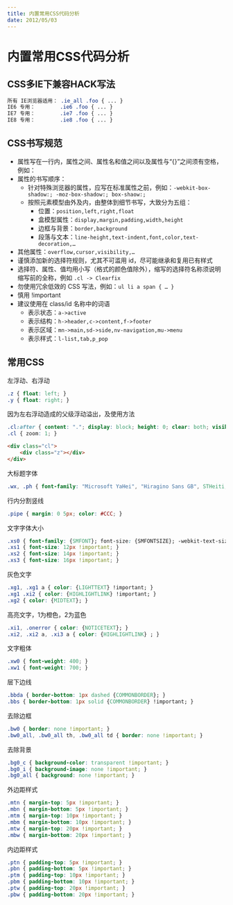 ```yaml
---
title: 内置常用CSS代码分析
date: 2012/05/03
---
```

# 内置常用CSS代码分析
## CSS多IE下兼容HACK写法
```css
所有 IE浏览器适用： .ie_all .foo { ... }
IE6 专用：        .ie6 .foo { ... }
IE7 专用：        .ie7 .foo { ... }
IE8 专用：        .ie8 .foo { ... }
```
## CSS书写规范
- 属性写在一行内，属性之间、属性名和值之间以及属性与“{}”之间须有空格，例如：
- 属性的书写顺序：
  - 针对特殊浏览器的属性，应写在标准属性之前，例如：`-webkit-box-shadow:; -moz-box-shadow:; box-shaow:;`
  - 按照元素模型由外及内，由整体到细节书写，大致分为五组：
    - 位置：`position,left,right,float`
    - 盒模型属性：`display,margin,padding,width,height`
    - 边框与背景：`border,background`
    - 段落与文本：`line-height,text-indent,font,color,text-decoration,…`
- 其他属性：`overflow,cursor,visibility,…`
- 谨慎添加新的选择符规则，尤其不可滥用 id，尽可能继承和复用已有样式
- 选择符、属性、值均用小写（格式的颜色值除外），缩写的选择符名称须说明缩写前的全称，例如 `.cl -> Clearfix`
- 勿使用冗余低效的 CSS 写法，例如：`ul li a span { … }`
- 慎用 !important
- 建议使用在 class/id 名称中的词语
  - 表示状态：`a->active`
  - 表示结构：`h->header,c->content,f->footer`
  - 表示区域：`mn->main,sd->side,nv-navigation,mu->menu`
  - 表示样式：`l-list,tab,p_pop`
## 常用CSS
左浮动、右浮动
```css
.z { float: left; }
.y { float: right; }
```
因为左右浮动造成的父级浮动溢出，及使用方法
```css
.cl:after { content: "."; display: block; height: 0; clear: both; visibility: hidden; }
.cl { zoom: 1; }
```
```html
<div class="cl">
    <div class="z"></div>
</div>
```
大标题字体
```css
.wx, .ph { font-family: "Microsoft YaHei", "Hiragino Sans GB", STHeiti, Tahoma, SimHei, sans-serif; font-weight: 100; }
```
行内分割竖线
```css
.pipe { margin: 0 5px; color: #CCC; }
```
文字字体大小
```css
.xs0 { font-family: {SMFONT}; font-size: {SMFONTSIZE}; -webkit-text-size-adjust: none; }
.xs1 { font-size: 12px !important; }
.xs2 { font-size: 14px !important; }
.xs3 { font-size: 16px !important; }
```
灰色文字
```css
.xg1, .xg1 a { color: {LIGHTTEXT} !important; }
.xg1 .xi2 { color: {HIGHLIGHTLINK} !important; }
.xg2 { color: {MIDTEXT}; }
```
高亮文字，1为橙色，2为蓝色
```css
.xi1, .onerror { color: {NOTICETEXT}; }
.xi2, .xi2 a, .xi3 a { color: {HIGHLIGHTLINK} ; }
```
文字粗体
```css
.xw0 { font-weight: 400; }
.xw1 { font-weight: 700; }
```
层下边线
```css
.bbda { border-bottom: 1px dashed {COMMONBORDER}; }
.bbs { border-bottom: 1px solid {COMMONBORDER} !important; }
```
去除边框
```css
.bw0 { border: none !important; }
.bw0_all, .bw0_all th, .bw0_all td { border: none !important; }
```
去除背景
```css
.bg0_c { background-color: transparent !important; }
.bg0_i { background-image: none !important; }
.bg0_all { background: none !important; }
```
外边距样式
```css
.mtn { margin-top: 5px !important; }
.mbn { margin-bottom: 5px !important; }
.mtm { margin-top: 10px !important; }
.mbm { margin-bottom: 10px !important; }
.mtw { margin-top: 20px !important; }
.mbw { margin-bottom: 20px !important; }
```
内边距样式
```css
.ptn { padding-top: 5px !important; }
.pbn { padding-bottom: 5px !important; }
.ptm { padding-top: 10px !important; }
.pbm { padding-bottom: 10px !important; }
.ptw { padding-top: 20px !important; }
.pbw { padding-bottom: 20px !important; }
```